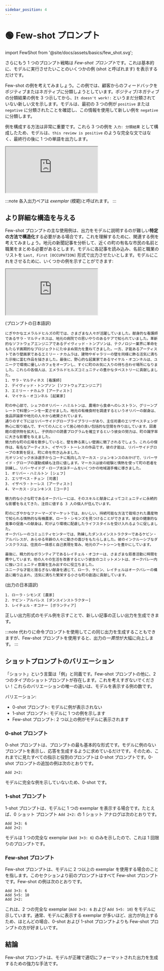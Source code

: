 ```yaml
---
sidebar_position: 4
---
```


# 🟢 Few-shot プロンプト

import FewShot from '@site/docs/assets/basics/few_shot.svg';

<div style={{textAlign: 'center'}}>
  <FewShot style={{width:"800px",height:"300px",verticalAlign:"top"}}/>
</div>

さらにもう 1 つのプロンプト戦略は *Few-shot プロンプト*です。これは基本的に、モデルに実行させたいことのいくつかの例 (shot と呼ばれます) を表示するだけです。

Few-shot の例を考えてみましょう。この例では、顧客からのフィードバックをポジティブまたはネガティブに分類しようとしています。ポジティブ/ネガティブの分類結果の例を 3 つ示してから、`It doesn't work!:` というまだ分類されていない新しい文を示します。モデルは、最初の 3 つの例が `positive` または `negative` に分類されたことを確認し、この情報を使用して新しい例を `negative` に分類します。

例を構成する方法は非常に重要です。これら 3 つの例を `入力: 分類結果` として構成したため、モデルは、`this review is positive` のような完全な文ではなく、最終行の後に 1 つの単語を出力します。

<iframe
    src="http://embed.learnprompting.org/embed?config=eyJib3hSb3dzIjoyNSwidG9wUCI6MSwidGVtcGVyYXR1cmUiOjAuNywibWF4VG9rZW5zIjoyNTYsIm91dHB1dCI6IiIsInByb21wdCI6IiIsIm1vZGVsIjoiZ3B0LTQiLCJ1bmRlZmluZWQiOiIwIn0%3D"
    style={{width:"100%", height:"1250px", border:"0", borderRadius:"4px", overflow:"hidden"}}
    sandbox="allow-forms allow-modals allow-popups allow-presentation allow-same-origin allow-scripts"
></iframe>

<br/>

:::note
各入出力ペアは *exemplar* (模範)と呼ばれます。
:::

## より詳細な構造を与える

Few-shot プロンプトの主な使用例は、出力をモデルに説明するのが難しい**特定の方法で構造化**する必要がある場合です。これを理解するために、関連する例を考えてみましょう。地元の新聞記事を分析して、近くの町の有名な市民の名前と職業をまとめる必要があるとします。モデルに各記事を読み込み、名前と職業のリストを `Last, First [OCCUPATION]` 形式で出力させたいとします。モデルにこれをさせるために、いくつかの例を示すことができます:

<iframe
    src="http://embed.learnprompting.org/embed?config=eyJib3hSb3dzIjoyNSwidG9wUCI6MSwidGVtcGVyYXR1cmUiOjAuNywibWF4VG9rZW5zIjoyNTYsIm91dHB1dCI6IiIsInByb21wdCI6IiIsIm1vZGVsIjoiZ3B0LTQiLCJ1bmRlZmluZWQiOiIwIn0%3D"
    style={{width:"100%", height:"1250px", border:"0", borderRadius:"4px", overflow:"hidden"}}
    sandbox="allow-forms allow-modals allow-popups allow-presentation allow-same-origin allow-scripts"
></iframe>

(プロンプトの日本語訳)

    にぎやかなエメラルドヒルズの町では、さまざまな人々が活躍していました。献身的な看護師であるサラ・マルティネスは、地元の病院での思いやりのあるケアで知られていました。革新的なソフトウェアエンジニアであるデイヴィッド・トンプソンは、テクノロジー業界に革命をもたらす画期的なプロジェクトにたゆまぬ努力を重ねてきました。一方、才能あるアーティストであり壁画家であるエミリー・ナカムラは、建物やギャラリーの壁を同様に飾る活気に満ちた示唆に富む作品を描きました。最後に、野心的な起業家であるマイケル・オコンネルは、ユニークで環境に優しいカフェをオープンし、すぐに町のお気に入りの待ち合わせ場所になりました。これらの各個人は、エメラルドヒルズコミュニティの豊かなタペストリーに貢献しました。
    1. サラ・マルティネス [看護師]
    2. デイヴィッド・トンプソン [ソフトウェアエンジニア]
    3. エミリー・ナカムラ [アーティスト]
    4. マイケル・オコンネル [起業家]

    町の中心部で、シェフのオリバー・ハミルトンは、農場から食卓へのレストラン、グリーンプレートで料理シーンを一変させました。地元の有機食材を調達するというオリバーの献身は、食品評論家や地元の人々から絶賛されています。
    通りのすぐ下にはリバーサイドグローブライブラリーがあり、主任司書のエリザベスチェンが熱心に取り組んで、すべての人にとって居心地の良い包括的な空間を作り出しています。図書館の提供物を拡大し、子供向けの読書プログラムを確立するという彼女の努力は、町の識字率に大きな影響を与えました。
    魅力的な町の広場を散歩していると、壁を飾る美しい壁画に魅了されるでしょう。これらの傑作は、有名なアーティスト、イザベラ・トーレスの作品です。彼の才能は、リバーサイドグローブの本質を捉え、町に命を吹き込みました。
    元オリンピック水泳選手からコーチに転向したマーカス・ジェンキンスのおかげで、リバーサイド・グローブの運動成績も注目に値します。マーカスは彼の経験と情熱を使って町の若者を訓練し、リバーサイドグ・ローブ水泳チームをいくつかの地域選手権に導きました。
    1. オリバー・ハミルトン [シェフ]
    2. エリザベス・チェン [司書]
    3. イザベラ・トーレス [アーティスト]
    4. マーカス・ジェンキンス [コーチ]

    魅力的な小さな町であるオークバレーには、そのスキルと献身によってコミュニティに永続的な影響を与えてきた、注目に値する 3 人の個人が住んでいます。

    町のにぎやかなファーマーズマーケットでは、おいしい、持続可能な方法で栽培された農産物で知られる情熱的な有機農家、ローラ・シモンズを見つけることができます。彼女の健康的な食事の促進への献身は、町がより環境に配慮したライフスタイルを受け入れるように促しました。
    オークバレーのコミュニティセンターでは、熟練したダンスインストラクターであるケビン・アルバレスが、あらゆる年齢の人々に動きの喜びをもたらしました。彼のインクルーシブなダンスクラスは、住民の一体感と自己表現を育み、地元のアートシーンを豊かにしています。

    最後に、精力的なボランティアであるレイチェル・オコナーは、さまざまな慈善活動に時間を費やしています。他の人々の生活を改善するという彼女のコミットメントは、オークバレー内に強いコミュニティ意識を生み出すのに役立ちました。
    ユニークな才能と揺るぎない献身を通じて、ローラ、ケビン、レイチェルはオークバレーの構造に織り込まれ、活気に満ちた繁栄する小さな町の創造に貢献しています。

(出力の日本語訳)

    1. ローラ・シモンズ [農家]
    2. ケビン・アルバレス [ダンスインストラクター]
    3. レイチェル・オコナー [ボランティア]

正しい出力形式のモデル例を示すことで、新しい記事の正しい出力を生成できます。

:::note
代わりに命令プロンプトを使用してこの同じ出力を生成することもできますが、Few-shot プロンプトを使用すると、出力の*一貫性*が大幅に向上します。
:::

## ショットプロンプトのバリエーション

「ショット」という言葉は「例」と同義です。Few-shot プロンプトの他に、2 つのタイプのショットプロンプトが存在します。これを考えすぎないでください！これらのバリエーションの唯一の違いは、モデルを表示する例の数です。

バリエーション:
- 0-shot プロンプト: モデルに例が表示されない
- 1-shot プロンプト: モデルに 1 つの例を示します
- Few-shot プロンプト: 2 つ以上の例がモデルに表示されます

### 0-shot プロンプト

0-shot プロンプトは、プロンプトの最も基本的な形式です。モデルに例のないプロンプトを表示し、応答を生成するように求めているだけです。そのため、これまでに見たすべての指示と役割のプロンプトは 0-shot プロンプトです。0-shot プロンプトの追加の例は次のとおりです。

```text
Add 2+2:
```

モデルに完全な例を示していないため、0-shot です。

### 1-shot プロンプト

1-shot プロンプトは、モデルに 1 つの exemplar を表示する場合です。たとえば、0 ショット プロンプト `Add 2+2:` の 1 ショット アナログは次のとおりです。

```text
Add 3+3: 6
Add 2+2:
```

モデルは 1 つの完全な exemplar (`Add 3+3: 6`) のみを示したので、これは 1 回限りのプロンプトです。

### Few-shot プロンプト

Few-shot プロンプトは、モデルに 2 つ以上の exemplar を使用する場合のことを指します。このセクションより前のプロンプトはすべて Few-shot プロンプトです。Few-shot の例は次のとおりです。

```text
Add 3+3: 6
Add 5+5: 10
Add 2+2:
```

これは、2 つの完全な exemplar (`Add 3+3: 6` および `Add 5+5: 10`) をモデルに示しています。通常、モデルに表示する exemplar が多いほど、出力が向上するため、ほとんどの場合、0-shot および 1-shot プロンプトよりも Few-shot プロンプトの方が好ましいです。

## 結論

Few-shot プロンプトは、モデルが正確で適切にフォーマットされた出力を生成するための強力な手法です。
 
